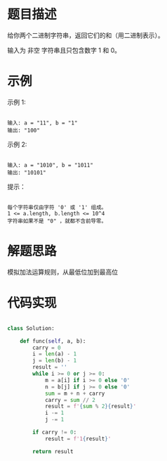 <!--
 * @LastEditors: jiang yixin
 * @Author: jiang yixin
 -->
# 题目描述

给你两个二进制字符串，返回它们的和（用二进制表示）。

输入为 非空 字符串且只包含数字 1 和 0。

# 示例

示例 1:

```text

输入: a = "11", b = "1"
输出: "100"

```

示例 2:

```text

输入: a = "1010", b = "1011"
输出: "10101"

```

提示：

```text

每个字符串仅由字符 '0' 或 '1' 组成。
1 <= a.length, b.length <= 10^4
字符串如果不是 "0" ，就都不含前导零。

```

# 解题思路

模拟加法运算规则，从最低位加到最高位

# 代码实现

```python

class Solution:

    def func(self, a, b):
        carry = 0
        i = len(a) - 1
        j = len(b) - 1
        result = ''
        while i >= 0 or j >= 0:
            m = a[i] if i >= 0 else '0'
            n = b[j] if j >= 0 else '0'
            sum = m + n + carry
            carry = sum // 2
            result = f'{sum % 2}{result}'
            i -= 1
            j -= 1

        if carry != 0:
            result = f'1{result}'

        return result

```
